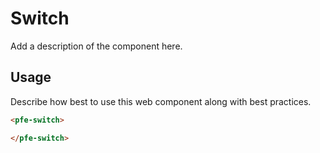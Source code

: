 # Switch
Add a description of the component here.

## Usage
Describe how best to use this web component along with best practices.

```html
<pfe-switch>

</pfe-switch>
```
